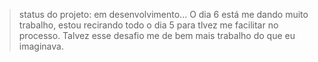 >status do projeto: em desenvolvimento...
 O dia 6 está me dando muito trabalho, estou recirando todo o dia 5 para tlvez me facilitar no processo. Talvez esse desafio me de bem mais trabalho do que eu imaginava.

 